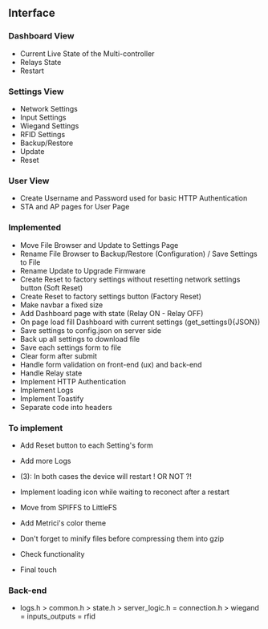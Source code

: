 ## Interface

### Dashboard View

- Current Live State of the Multi-controller
- Relays State
- Restart

### Settings View

- Network Settings
- Input Settings
- Wiegand Settings
- RFID Settings
- Backup/Restore
- Update
- Reset

### User View

- Create Username and Password used for basic HTTP Authentication
- STA and AP pages for User Page

### Implemented

- Move File Browser and Update to Settings Page
- Rename File Browser to Backup/Restore (Configuration) / Save Settings to File
- Rename Update to Upgrade Firmware
- Create Reset to factory settings without resetting network settings button (Soft Reset)
- Create Reset to factory settings button (Factory Reset)
- Make navbar a fixed size
- Add Dashboard page with state (Relay ON - Relay OFF)
- On page load fill Dashboard with current settings (get_settings(){JSON})
- Save settings to config.json on server side
- Back up all settings to download file
- Save each settings form to file
- Clear form after submit
- Handle form validation on front-end (ux) and back-end
- Handle Relay state
- Implement HTTP Authentication
- Implement Logs
- Implement Toastify
- Separate code into headers

### To implement

- Add Reset button to each Setting's form
- Add more Logs
- (3): In both cases the device will restart ! OR NOT ?!
- Implement loading icon while waiting to reconect after a restart

- Move from SPIFFS to LittleFS
- Add Metrici's color theme
- Don't forget to minify files before compressing them into gzip
- Check functionality
- Final touch

### Back-end

- logs.h > common.h > state.h > server_logic.h = connection.h
                              > wiegand = inputs_outputs = rfid
